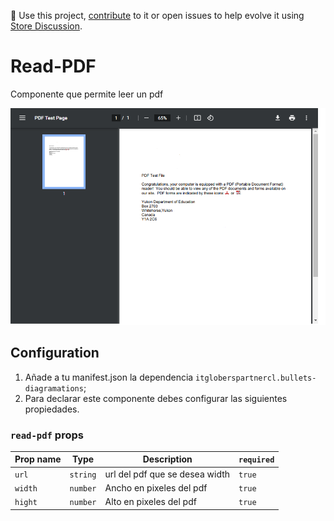 📢 Use this project, [contribute](https://github.com/{OrganizationName}/{AppName}) to it or open issues to help evolve it using [Store Discussion](https://github.com/vtex-apps/store-discussion).

# Read-PDF

Componente que permite leer un pdf 

![Preview](./preview.png)

## Configuration 

1. Añade a tu manifest.json la dependencia `itgloberspartnercl.bullets-diagramations`;
2. Para declarar este componente debes configurar las siguientes propiedades.


### `read-pdf` props
| Prop name | Type | Description | `required` |
| --------- | ---- | ----------- | ---------- |
 | `url`      | `string`       | url del pdf que se desea width         | `true`|
| `width`      | `number`       | Ancho en pixeles del pdf        |    `true`     |
| `hight`      | `number`       | Alto en pixeles del pdf         |      `true`   |



